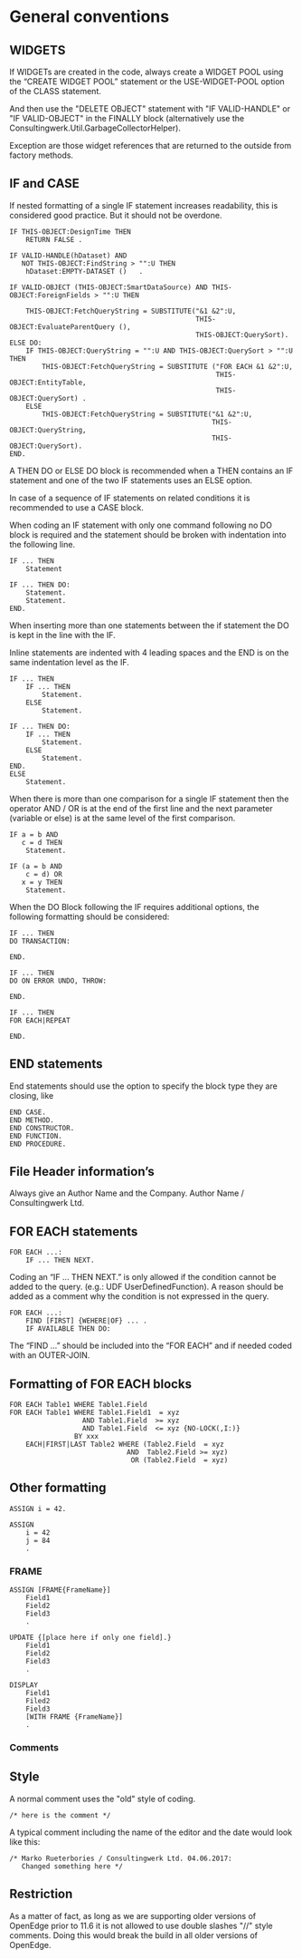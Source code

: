 # General conventions

## WIDGETS

If WIDGETs are created in the code, always create a WIDGET POOL using the “CREATE WIDGET POOL” statement or the USE-WIDGET-POOL option of the CLASS statement.

And then use the "DELETE OBJECT" statement with "IF VALID-HANDLE" or "IF VALID-OBJECT" in the FINALLY block (alternatively use the Consultingwerk.Util.GarbageCollectorHelper).

Exception are those widget references that are returned to the outside from factory methods.

## IF and CASE

If nested formatting of a single IF statement increases readability, this is considered good practice. But it should not be overdone.

```
IF THIS-OBJECT:DesignTime THEN 
    RETURN FALSE . 
```

```
IF VALID-HANDLE(hDataset) AND 
   NOT THIS-OBJECT:FindString > "":U THEN
    hDataset:EMPTY-DATASET ()   .
```

```
IF VALID-OBJECT (THIS-OBJECT:SmartDataSource) AND THIS-OBJECT:ForeignFields > "":U THEN 

    THIS-OBJECT:FetchQueryString = SUBSTITUTE("&1 &2":U, 
                                              THIS-OBJECT:EvaluateParentQuery (), 
                                              THIS-OBJECT:QuerySort).
ELSE DO:
    IF THIS-OBJECT:QueryString = "":U AND THIS-OBJECT:QuerySort > "":U THEN
        THIS-OBJECT:FetchQueryString = SUBSTITUTE ("FOR EACH &1 &2":U,
                                                   THIS-OBJECT:EntityTable,
                                                   THIS-OBJECT:QuerySort) .
    ELSE
        THIS-OBJECT:FetchQueryString = SUBSTITUTE("&1 &2":U,
                                                  THIS-OBJECT:QueryString,
                                                  THIS-OBJECT:QuerySort).
END.
```

A THEN DO or ELSE DO block is recommended when a THEN contains an IF statement and one of the two IF statements uses an ELSE option. 

In case of a sequence of IF statements on related conditions it is recommended to use a CASE block.

When coding an IF statement with only one command following no DO block is required and the statement should be broken with indentation into the following line.

```
IF ... THEN
    Statement
```

```
IF ... THEN DO:
    Statement.
    Statement.
END.
```

When inserting more than one statements between the if statement the DO is kept in the line with the IF. 

Inline statements are indented with 4 leading spaces and the END is on the same indentation level as the IF.

```
IF ... THEN
    IF ... THEN
        Statement.
    ELSE
        Statement.
```
```
IF ... THEN DO:
    IF ... THEN
        Statement.
    ELSE
        Statement.
END.
ELSE
    Statement.
```

When there is more than one comparison for a single IF statement then the operator AND / OR is at the end of the first line and the next parameter (variable or else) is at the same level of the first comparison.

```
IF a = b AND
   c = d THEN
    Statement.
```
```
IF (a = b AND
    c = d) OR
   x = y THEN
    Statement.
```
When the DO Block following the IF requires additional options, the following formatting should be considered:

```
IF ... THEN
DO TRANSACTION:

END.
```

```
IF ... THEN
DO ON ERROR UNDO, THROW:

END.
```

```
IF ... THEN
FOR EACH|REPEAT

END.
```

## END statements

End statements should use the option to specify the block type they are closing, like 

```
END CASE.
END METHOD.
END CONSTRUCTOR.
END FUNCTION.
END PROCEDURE. 
```

## File Header information’s

Always give an Author Name and the Company.
Author Name / Consultingwerk Ltd.


## FOR EACH statements

```
FOR EACH ...:
    IF ... THEN NEXT.
```

Coding an “IF ... THEN NEXT.” is only allowed if the condition cannot be added to the query. (e.g.: UDF UserDefinedFunction). A reason should be added as a comment why the condition is not expressed in the query.

```
FOR EACH ...:
	FIND [FIRST] {WEHERE|OF} ... .
	IF AVAILABLE THEN DO:
```

The “FIND ...” should be included into the “FOR EACH” and if needed coded with an OUTER-JOIN.

## Formatting of FOR EACH blocks

```
FOR EACH Table1 WHERE Table1.Field
FOR EACH Table1 WHERE Table1.Field1  = xyz
                  AND Table1.Field  >= xyz
                  AND Table1.Field  <= xyz {NO-LOCK(,I:)}
                BY xxx
    EACH|FIRST|LAST Table2 WHERE (Table2.Field  = xyz
                             AND  Table2.Field >= xyz)
                              OR (Table2.Field  = xyz)
```


## Other formatting

```
ASSIGN i = 42.

ASSIGN
    i = 42
    j = 84
    .
```
### FRAME

```
ASSIGN [FRAME{FrameName}]
    Field1
    Field2
    Field3
    .
```

```
UPDATE {[place here if only one field].}
    Field1
    Field2
    Field3
    .
```

```
DISPLAY
    Field1
    Filed2
    Field3
    [WITH FRAME {FrameName}]
    .
```

### Comments

## Style

A normal comment uses the "old" style of coding.

```
/* here is the comment */
```

A typical comment including the name of the editor and the date would look like this:

```
/* Marko Rueterbories / Consultingwerk Ltd. 04.06.2017:
   Changed something here */
```

## Restriction

As a matter of fact, as long as we are supporting older versions of OpenEdge prior to 11.6 it is not allowed to use double slashes "//" style comments. Doing this would break the build in all older versions of OpenEdge. 
